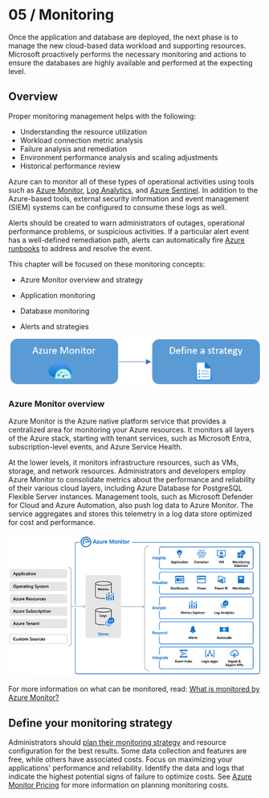 # 05 / Monitoring

Once the application and database are deployed, the next phase is to manage the new cloud-based data workload and supporting resources. Microsoft proactively performs the necessary monitoring and actions to ensure the databases are highly available and performed at the expecting level.

## Overview

Proper monitoring management helps with the following:

- Understanding the resource utilization
- Workload connection metric analysis
- Failure analysis and remediation
- Environment performance analysis and scaling adjustments
- Historical performance review

Azure can to monitor all of these types of operational activities using tools such as [Azure Monitor](https://docs.microsoft.com/azure/azure-monitor/overview), [Log Analytics](https://docs.microsoft.com/azure/azure-monitor/platform/design-logs-deployment), and [Azure Sentinel](https://docs.microsoft.com/azure/sentinel/overview). In addition to the Azure-based tools, external security information and event management (SIEM) systems can be configured to consume these logs as well.

Alerts should be created to warn administrators of outages, operational performance problems, or suspicious activities. If a particular alert event has a well-defined remediation path, alerts can automatically fire [Azure runbooks](https://docs.microsoft.com/azure/automation/automation-quickstart-create-runbook) to address and resolve the event.

This chapter will be focused on these monitoring concepts:

- Azure Monitor overview and strategy

- Application monitoring

- Database monitoring
  
- Alerts and strategies

![This image explains the Azure Monitor workflow.](media/azure-monitor-overview-topics.png "Azure Monitor workflow")


### Azure Monitor overview

Azure Monitor is the Azure native platform service that provides a centralized area for monitoring your Azure resources. It monitors all layers of the Azure stack, starting with tenant services, such as Microsoft Entra, subscription-level events, and Azure Service Health.

At the lower levels, it monitors infrastructure resources, such as VMs, storage, and network resources. Administrators and developers employ Azure Monitor to consolidate metrics about the performance and reliability of their various cloud layers, including Azure Database for PostgreSQL Flexible Server instances. Management tools, such as Microsoft Defender for Cloud and Azure Automation, also push log data to Azure Monitor. The service aggregates and stores this telemetry in a log data store optimized for cost and performance.

![This image clarifies how Azure Monitor integrates with various Azure data sources and management tools.](media/how-azure-monitor-works.png "Azure Monitor integrations")

For more information on what can be monitored, read: [What is monitored by Azure Monitor?](https://docs.microsoft.com/azure/azure-monitor/monitor-reference)

## Define your monitoring strategy

Administrators should [plan their monitoring strategy](https://docs.microsoft.com/azure/azure-monitor/best-practices-plan) and resource configuration for the best results. Some data collection and features are free, while others have associated costs. Focus on maximizing your applications' performance and reliability. Identify the data and logs that indicate the highest potential signs of failure to optimize costs. See [Azure Monitor Pricing](https://azure.microsoft.com/pricing/details/monitor/) for more information on planning monitoring costs.
